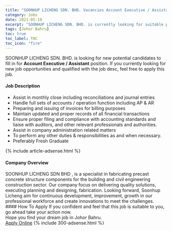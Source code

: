 ```yaml
---
title: "SOONHUP LICHENG SDN. BHD. Vacancies Account Executive / Assistant" 
category: Jobs 
date: 2021-05-18 
excerpt: "SOONHUP LICHENG SDN. BHD. is currently looking for suitable person to fill in the Account Executive / Assistant which based in Johor Bahru" 
tags: [Johor Bahru] 
toc: true 
toc_label: TOC 
toc_icon: "fire" 
--- 
```


<p>SOONHUP LICHENG SDN. BHD. is looking for new potential candidates to fill in for <b>Account Executive / Assistant</b> position. If you currently looking for new job opportunities and qualified with the job desc, feel free to apply this job.
</p><div><div><h4>Job Description</h4></div><div><div><span><div><ul><li><span>Assist in monthly close including reconciliations and journal entries</span></li><li><span>Handle full sets of accounts / operation function including AP &amp; AR</span></li><li><span>Preparing and issuing of invoices for billing purposes</span></li><li><span>Maintain updated and proper records of all financial transactions</span></li><li>Ensure proper filing and compliance with accounting standards and liaise with auditors, and other relevant professionals and authorities.</li><li>Assist in company administration related matters</li><li>To perform any other duties &amp; responsibilities as and when necessary.</li><li>Preferably Fresh Graduate</li></ul></div></span></div></div></div> 
{% include article-adsense.html %} 
<div><div><h4>Company Overview</h4></div><div><div><span><div><div>
	SOONHUP LICHENG SDN BHD , is a specialist in fabricating precast concrete structure components for the building and civil engineering construction sector. Our company focus on delivering quality solutions, executing planning and designing, fabrication. Looking forward, Soonhup Licheng aim for continuous development, improvement, growth in our professional workforce and create innovations to meet the challenges.</div></div></span></div></div></div> 
#### How To Apply 
If you confident and feel that this job is suitable to you, go ahead take your action now. <br/> 
Hope you find your dream job in Johor Bahru. <br/> 
<a href="https://www.jobstreet.com.my/en/job/account-executive-assistant-4568088?jobId=jobstreet-my-job-4568088&" class="btn btn--info" target="_blank" rel="nofollow noopenner">Apply Online</a> 
{% include 300-adsense.html %} 